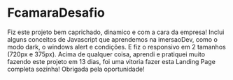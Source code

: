 # FcamaraDesafio

Fiz este projeto bem caprichado, dinamico e com a cara da empresa!
Inclui alguns conceitos de Javascript que aprendemos na imersaoDev, como o modo dark, o windows alert e condições.
E fiz o responsivo em 2 tamanhos (720px e 375px).
Acima de qualquer coisa, aprendi e pratiquei muito fazendo este projeto em 13 dias, foi uma vitoria fazer esta Landing Page completa sozinha! 
Obrigada pela oportunidade!
